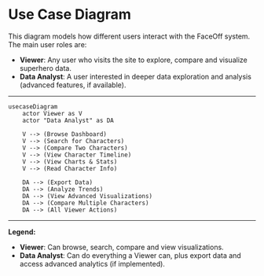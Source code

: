 # Use Case Diagram

This diagram models how different users interact with the FaceOff system. The main user roles are:
- **Viewer**: Any user who visits the site to explore, compare and visualize superhero data.
- **Data Analyst**: A user interested in deeper data exploration and analysis (advanced features, if available).

---

```mermaid
usecaseDiagram
    actor Viewer as V
    actor "Data Analyst" as DA

    V --> (Browse Dashboard)
    V --> (Search for Characters)
    V --> (Compare Two Characters)
    V --> (View Character Timeline)
    V --> (View Charts & Stats)
    V --> (Read Character Info)

    DA --> (Export Data)
    DA --> (Analyze Trends)
    DA --> (View Advanced Visualizations)
    DA --> (Compare Multiple Characters)
    DA --> (All Viewer Actions)
```

---

**Legend:**
- **Viewer**: Can browse, search, compare and view visualizations.
- **Data Analyst**: Can do everything a Viewer can, plus export data and access advanced analytics (if implemented).

